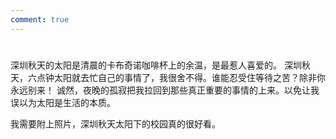 ```yaml
---
comment: true
---
```

# 
深圳秋天的太阳是清晨的卡布奇诺咖啡杯上的余温，是最惹人喜爱的。
深圳秋天，六点钟太阳就去忙自己的事情了，我很舍不得。谁能忍受住等待之苦？除非你永远别来！
诚然，夜晚的孤寂把我拉回到那些真正重要的事情的上来。以免让我误以为太阳是生活的本质。

我需要附上照片，深圳秋天太阳下的校园真的很好看。